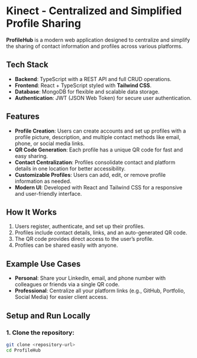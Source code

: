 # Kinect - Centralized and Simplified Profile Sharing

**ProfileHub** is a modern web application designed to centralize and simplify the sharing of contact information and profiles across various platforms.

## Tech Stack

- **Backend**: TypeScript with a REST API and full CRUD operations.
- **Frontend**: React + TypeScript styled with **Tailwind CSS**.
- **Database**: MongoDB for flexible and scalable data storage.
- **Authentication**: JWT (JSON Web Token) for secure user authentication.

## Features

- **Profile Creation**: Users can create accounts and set up profiles with a profile picture, description, and multiple contact methods like email, phone, or social media links.
- **QR Code Generation**: Each profile has a unique QR code for fast and easy sharing.
- **Contact Centralization**: Profiles consolidate contact and platform details in one location for better accessibility.
- **Customizable Profiles**: Users can add, edit, or remove profile information as needed.
- **Modern UI**: Developed with React and Tailwind CSS for a responsive and user-friendly interface.

## How It Works

1. Users register, authenticate, and set up their profiles.
2. Profiles include contact details, links, and an auto-generated QR code.
3. The QR code provides direct access to the user’s profile.
4. Profiles can be shared easily with anyone.

## Example Use Cases

- **Personal**: Share your LinkedIn, email, and phone number with colleagues or friends via a single QR code.
- **Professional**: Centralize all your platform links (e.g., GitHub, Portfolio, Social Media) for easier client access.

## Setup and Run Locally

### 1. Clone the repository:
```bash
git clone <repository-url>
cd ProfileHub
